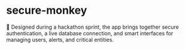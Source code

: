 # secure-monkey
🐒 Designed during a hackathon sprint, the app brings together secure authentication, a live database connection, and smart interfaces for managing users, alerts, and critical entities.
